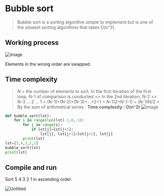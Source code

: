 # Bubble sort
>Bubble sort is a sorting algorithm simple to implement but is one of the slowest sorting algorithms that takes O(n^2).


## Working process
![image](https://user-images.githubusercontent.com/67142421/149490296-a057ecca-c8ec-44c6-b3fc-603a0dcd7031.png)

Elements in the wrong order are swapped.

## Time complexity
> N = the number of elements to sort.
> In the first iteration of the first loop, N-1 of comparison is conducted >> In the 2nd iteration, N-2 >> N-3 ... 2 ... 1 = 
> (N-1)+(N-2)+(N-3)+...+2+1 = N-1(2+N-1-1) = (N-1)N/2 =
> By the sum of arithmetical series : **Time complexity : O(n^2)**
![image](https://user-images.githubusercontent.com/67142421/149508649-d1d4efed-9e65-4b85-bff7-7a851a2dadff.png)

~~~python
def bubble_sort(lst):
    for i in range(len(lst)-1,0,-1):
        for j in range(i):
            if lst[j]>lst[j+1]:
                lst[j], lst[j+1]=lst[j+1], lst[j]
        print(lst)
lst=[5,4,3,2,1]
bubble_sort(lst)
print(lst)
~~~

## Compile and run
Sort 5 4 3 2 1 in ascending order.

![Untitled](https://user-images.githubusercontent.com/67142421/149509160-b5323404-3059-4bc6-8535-d1da481906ac.png)
